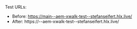 Test URLs:
- Before: https://main--aem-xwalk-test--stefanseifert.hlx.live/
- After: https://<branch>--aem-xwalk-test--stefanseifert.hlx.live/
